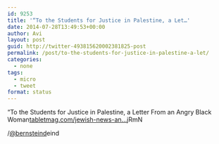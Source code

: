 ```yaml
---
id: 9253
title: '“To the Students for Justice in Palestine, a Let…'
date: 2014-07-28T13:49:53+00:00
author: Avi
layout: post
guid: http://twitter-493815620002381825-post
permalink: /post/to-the-students-for-justice-in-palestine-a-let/
categories:
  - none
tags:
  - micro
  - tweet
format: status
---
```

“To the Students for Justice in Palestine, a Letter From an Angry Black Woman[tabletmag.com/jewish-news-an…](http://www.tabletmag.com/jewish-news-and-politics/180382/students-justice-palestine)jRmN

/[@bernsteind](http://twitter.com/bernsteind)eind